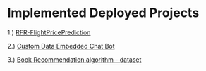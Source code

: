 
# Implemented Deployed Projects
1.) [RFR-FlightPricePrediction](https://github.com/shubhexists/MindWave/tree/main/Deployed%20Projects/RFR_FlightPricePrediction)

2.) [Custom Data Embedded Chat Bot](https://github.com/shubhexists/MindWave/tree/main/Deployed%20Projects/CustomDataEmbeddedChatBot)

3.) [Book Recommendation algorithm - dataset](https://github.com/shruti-2412/MindWave/tree/main/Deployed%20Projects/Book-Recommendation-Model/Book-Recommendation-System)
